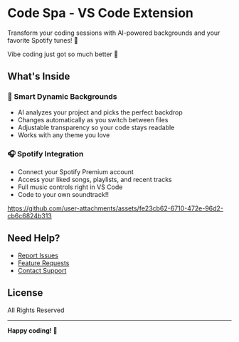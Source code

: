 # Code Spa - VS Code Extension

Transform your coding sessions with AI-powered backgrounds and your favorite Spotify tunes! 🎵

Vibe coding just got so much better 🌠

## What's Inside

### 🤖 Smart Dynamic Backgrounds
- AI analyzes your project and picks the perfect backdrop
- Changes automatically as you switch between files
- Adjustable transparency so your code stays readable
- Works with any theme you love

### 🎧 Spotify Integration
- Connect your Spotify Premium account
- Access your liked songs, playlists, and recent tracks
- Full music controls right in VS Code
- Code to your own soundtrack!!

https://github.com/user-attachments/assets/fe23cb62-6710-472e-96d2-cb6c6824b313

## Need Help?

- [Report Issues](https://github.com/Arunteja27/code-spa/issues)
- [Feature Requests](https://github.com/Arunteja27/code-spa/issues/new?template=feature_request.md)
- [Contact Support](https://arunteja27.github.io/arun-Website/#contact:~:text=GitHub%20Link-,Get%20in%20touch,-Any%20questions%3F%20Contact)

## License

All Rights Reserved

---

**Happy coding! 🚀**
